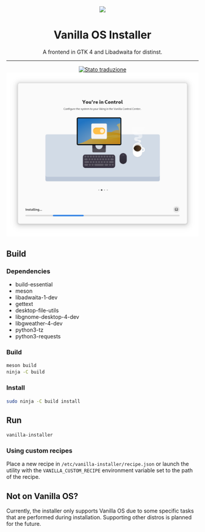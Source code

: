 <div align="center">
    <img src="data/icons/hicolor/scalable/apps/org.vanillaos.Installer.svg" height="64">
    <h1>Vanilla OS Installer</h1>
    <p>A frontend in GTK 4 and Libadwaita for distinst.</p>
    <hr />
    <a href="https://hosted.weblate.org/engage/vanilla-os/">
<img src="https://hosted.weblate.org/widgets/vanilla-os/-/first-setup/svg-badge.svg" alt="Stato traduzione" />
</a>
    <br />
    <img src="data/screenshot.png">
</div>

## Build
### Dependencies
- build-essential
- meson
- libadwaita-1-dev
- gettext
- desktop-file-utils
- libgnome-desktop-4-dev
- libgweather-4-dev
- python3-tz
- python3-requests

### Build
```bash
meson build
ninja -C build
```

### Install
```bash
sudo ninja -C build install
```

## Run
```bash
vanilla-installer
```

### Using custom recipes
Place a new recipe in `/etc/vanilla-installer/recipe.json` or launch the
utility with the `VANILLA_CUSTOM_RECIPE` environment variable set to the path
of the recipe.

## Not on Vanilla OS?
Currently, the installer only supports Vanilla OS due to some specific
tasks that are performed during installation. Supporting other distros
is planned for the future.
